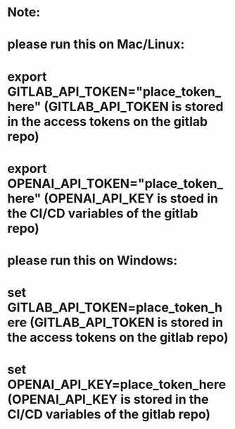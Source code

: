 # Note: 
# please run this on Mac/Linux:
#  export GITLAB_API_TOKEN="place_token_here"                (GITLAB_API_TOKEN is stored in the access tokens on the gitlab repo)
#  export OPENAI_API_TOKEN="place_token_here"                (OPENAI_API_KEY is stoed in the CI/CD variables of the gitlab repo)
#
# please run this on Windows:
#  set GITLAB_API_TOKEN=place_token_here                     (GITLAB_API_TOKEN is stored in the access tokens on the gitlab repo)
#  set OPENAI_API_KEY=place_token_here                       (OPENAI_API_KEY is stored in the CI/CD variables of the gitlab repo)
